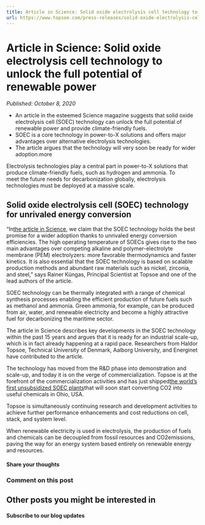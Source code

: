 ```yaml
---
title: Article in Science: Solid oxide electrolysis cell technology to unlock the full potential of renewable power
url: https://www.topsoe.com/press-releases/solid-oxide-electrolysis-cell-technology#main-content
---
```


# Article in Science: Solid oxide electrolysis cell technology to unlock the full potential of renewable power

*Published: October 8, 2020*

- An article in the esteemed Science magazine suggests that solid oxide electrolysis cell (SOEC) technology can unlock the full potential of renewable power and provide climate-friendly fuels.
- SOEC is a core technology in power-to-X solutions and offers major advantages over alternative electrolysis technologies.
- The article argues that the technology will very soon be ready for wider adoption.more

Electrolysis technologies play a central part in power-to-X solutions that produce climate-friendly fuels, such as hydrogen and ammonia. To meet the future needs for decarbonization globally, electrolysis technologies must be deployed at a massive scale.

## Solid oxide electrolysis cell (SOEC) technology for unrivaled energy conversion

“In[the article in Science](https://science.sciencemag.org/content/370/6513/eaba6118), we claim that the SOEC technology holds the best promise for a wider adoption thanks to unrivaled energy conversion efficiencies. The high operating temperature of SOECs gives rise to the two main advantages over competing alkaline and polymer-electrolyte membrane (PEM) electrolyzers: more favorable thermodynamics and faster kinetics. It is also essential that the SOEC technology is based on scalable production methods and abundant raw materials such as nickel, zirconia, and steel,” says Rainer Küngas, Principal Scientist at Topsoe and one of the lead authors of the article.

SOEC technology can be thermally integrated with a range of chemical synthesis processes enabling the efficient production of future fuels such as methanol and ammonia. Green ammonia, for example, can be produced from air, water, and renewable electricity and become a highly attractive fuel for decarbonizing the maritime sector.

The article in Science describes key developments in the SOEC technology within the past 15 years and argues that it is ready for an industrial scale-up, which is in fact already happening at a rapid pace. Researchers from Haldor Topsoe, Technical University of Denmark, Aalborg University, and Energinet have contributed to the article.

The technology has moved from the R&D phase into demonstration and scale-up, and today it is on the verge of commercialization. Topsoe is at the forefront of the commercialization activities and has just shipped[the world’s first unsubsidized SOEC plants](/delille-oxygen-co.-leases-two-ecos-units-for-cost-competitive-onsite-co-production)that will soon start converting CO2 into useful chemicals in Ohio, USA.

Topsoe is simultaneously continuing research and development activities to achieve further performance enhancements and cost reductions on cell, stack, and system level.

When renewable electricity is used in electrolysis, the production of fuels and chemicals can be decoupled from fossil resources and CO2emissions, paving the way for an energy system based entirely on renewable energy and resources.

#### Share your thoughts

### Comment on this post

## Other posts you might be interested in

#### Subscribe to our blog updates